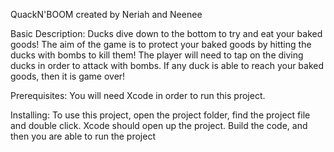 QuackN'BOOM created by Neriah and Neenee

Basic Description:
	Ducks dive down to the bottom to try and eat your baked goods! The aim of the game is to protect your baked goods by hitting the ducks with bombs to kill them! 
	The player will need to tap on the diving ducks in order to attack with bombs. If any duck is able to reach your baked goods, then it is game over!

Prerequisites:
	You will need Xcode in order to run this project.

Installing:
	To use this project, open the project folder, find the project file and double click. Xcode should open up the project. Build the code, and then you are able to run the project
